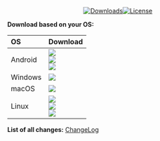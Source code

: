<div align=center>

[![Downloads](https://img.shields.io/github/downloads/keychat-io/keychat-app/total?style=flat-square&logo=github)](https://github.com/keychat-io/keychat-apph/releases/)[![License](https://img.shields.io/github/license/keychat-io/keychat-app)](LICENSE)

</div>

**Download based on your OS:**

<div align=left>
<table>
    <thead align=left>
        <tr>
            <th>OS</th>
            <th>Download</th>
        </tr>
    </thead>
    <tbody align=left>
        <tr>
        <td>Android</td>
            <td>
                <a href="https://github.com/keychat-io/keychat-app/releases/download/vVERSION/Keychat-VERSION-android-arm64-v8a.apk"><img src="https://img.shields.io/badge/APK-ARMv8-168039.svg?logo=android"></a><br>
                <a href="https://github.com/keychat-io/keychat-app/releases/download/vVERSION/Keychat-VERSION-android-armeabi-v7a.apk"><img src="https://img.shields.io/badge/APK-ARMv7-45bf55.svg?logo=android"></a><br>
                <a href="https://github.com/keychat-io/keychat-app/releases/download/vVERSION/Keychat-VERSION-android-x86_64.apk"><img src="https://img.shields.io/badge/APK-x64-96ed89.svg?logo=android"></a>
            </td>
        </tr>
        <tr>
            <td>Windows</td>
            <td>
                <a href="https://github.com/keychat-io/keychat-app/releases/download/vVERSION/Keychat-VERSION-windows-amd64-setup.exe"><img src="https://img.shields.io/badge/Setup-x64-2d7d9a.svg?logo=windows"></a><br>
            </td>
        </tr>
        <tr>
            <td>macOS</td>
            <td>
                <a href="https://github.com/keychat-io/keychat-app/releases/download/vVERSION/Keychat-VERSION-macos-arm64.dmg"><img src="https://img.shields.io/badge/DMG-Apple%20Silicon-%23000000.svg?logo=apple"></a><br>
            </td>
        </tr>
        <tr>
            <td>Linux</td>
            <td>
                <a href="https://github.com/keychat-io/keychat-app/releases/download/vVERSION/Keychat-VERSION-linux-amd64.AppImage"><img src="https://img.shields.io/badge/AppImage-x64-f84e29.svg?logo=linux"> </a><br>
                <a href="https://github.com/keychat-io/keychat-app/releases/download/vVERSION/Keychat-VERSION-linux-amd64.deb"><img src="https://img.shields.io/badge/DebPackage-x64-FF9966.svg?logo=debian"> </a><br>
                <a href="https://github.com/keychat-io/keychat-app/releases/download/vVERSION/Keychat-VERSION-linux-amd64.deb"><img src="https://img.shields.io/badge/RpmPackage-x64-F1B42F.svg?logo=redhat"> </a>
            </td>
        </tr>
    </tbody>
</table>


</div>

<div dir="ltr">

**List of all changes:** [ChangeLog](https://github.com/keychat-io/keychat-app/blob/main/Changelog.md)

</div>